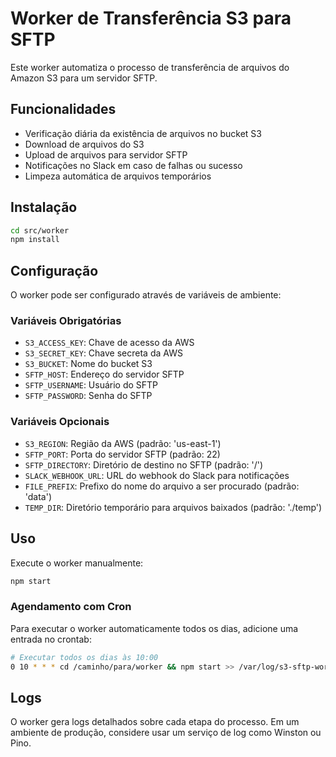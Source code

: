 
# Worker de Transferência S3 para SFTP

Este worker automatiza o processo de transferência de arquivos do Amazon S3 para um servidor SFTP.

## Funcionalidades

- Verificação diária da existência de arquivos no bucket S3
- Download de arquivos do S3
- Upload de arquivos para servidor SFTP
- Notificações no Slack em caso de falhas ou sucesso
- Limpeza automática de arquivos temporários

## Instalação

```bash
cd src/worker
npm install
```

## Configuração

O worker pode ser configurado através de variáveis de ambiente:

### Variáveis Obrigatórias
- `S3_ACCESS_KEY`: Chave de acesso da AWS
- `S3_SECRET_KEY`: Chave secreta da AWS
- `S3_BUCKET`: Nome do bucket S3
- `SFTP_HOST`: Endereço do servidor SFTP
- `SFTP_USERNAME`: Usuário do SFTP
- `SFTP_PASSWORD`: Senha do SFTP

### Variáveis Opcionais
- `S3_REGION`: Região da AWS (padrão: 'us-east-1')
- `SFTP_PORT`: Porta do servidor SFTP (padrão: 22)
- `SFTP_DIRECTORY`: Diretório de destino no SFTP (padrão: '/')
- `SLACK_WEBHOOK_URL`: URL do webhook do Slack para notificações
- `FILE_PREFIX`: Prefixo do nome do arquivo a ser procurado (padrão: 'data')
- `TEMP_DIR`: Diretório temporário para arquivos baixados (padrão: './temp')

## Uso

Execute o worker manualmente:

```bash
npm start
```

### Agendamento com Cron

Para executar o worker automaticamente todos os dias, adicione uma entrada no crontab:

```bash
# Executar todos os dias às 10:00
0 10 * * * cd /caminho/para/worker && npm start >> /var/log/s3-sftp-worker.log 2>&1
```

## Logs

O worker gera logs detalhados sobre cada etapa do processo. Em um ambiente de produção, considere usar um serviço de log como Winston ou Pino.
